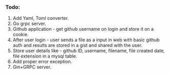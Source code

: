 ### Todo:

1. Add Yaml, Toml converter.
2. Go grpc server.
3. Github application - get github username on login and store it on a cookie.
4. After user login - user sends a file as a input in web with basic github auth and results are stored in a gist and shared with the user.
5. Store user details like - github ID, username, filename, file created date, file extension in a mysql table.
6. Add proper error exception.
7. Gin+GRPC server.
